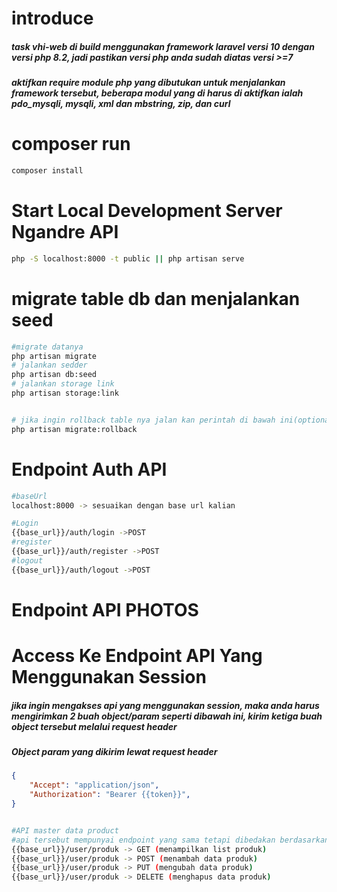 # introduce

<h5>task vhi-web di build menggunakan framework laravel versi 10 dengan versi php 8.2, jadi pastikan versi php anda sudah diatas versi >=7</h5>

<h5>
aktifkan require module php yang dibutukan untuk menjalankan framework tersebut, beberapa modul yang di harus di aktifkan ialah pdo_mysqli, mysqli, xml  dan mbstring, zip, dan curl
</h5>

# composer run

```Bash
composer install
```

# Start Local Development Server Ngandre API

```Bash
php -S localhost:8000 -t public || php artisan serve
```

# migrate table db dan menjalankan seed

```Bash
#migrate datanya
php artisan migrate
# jalankan sedder
php artisan db:seed
# jalankan storage link
php artisan storage:link


# jika ingin rollback table nya jalan kan perintah di bawah ini(optional)
php artisan migrate:rollback

```

# Endpoint Auth API

```Bash
#baseUrl
localhost:8000 -> sesuaikan dengan base url kalian

#Login
{{base_url}}/auth/login ->POST
#register
{{base_url}}/auth/register ->POST
#logout
{{base_url}}/auth/logout ->POST


```

# Endpoint API PHOTOS

# Access Ke Endpoint API Yang Menggunakan Session

<h5>jika ingin mengakses api yang menggunakan session, maka anda harus mengirimkan 2 buah object/param seperti dibawah ini, kirim ketiga buah object tersebut melalui request header</h5>

<h5>Object param yang dikirim lewat request header</h5>

```JSON
{
    "Accept": "application/json",
    "Authorization": "Bearer {{token}}",
}
```

```Bash

#API master data product
#api tersebut mempunyai endpoint yang sama tetapi dibedakan berdasarkan request method
{{base_url}}/user/produk -> GET (menampilkan list produk)
{{base_url}}/user/produk -> POST (menambah data produk)
{{base_url}}/user/produk -> PUT (mengubah data produk)
{{base_url}}/user/produk -> DELETE (menghapus data produk)

```
